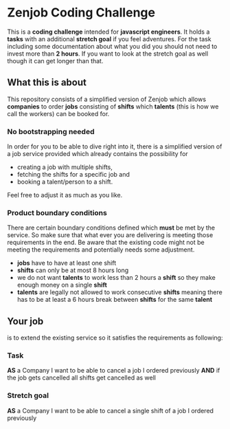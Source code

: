 # Zenjob Coding Challenge

This is a __coding challenge__ intended for __javascript engineers__. It holds a __tasks__ with an additional __stretch goal__ if you feel adventures. For the task including some documentation about what you did you should not need to invest more than __2 hours__. If you want to look at the stretch goal as well though it can get longer than that.

## What this is about

This repository consists of a simplified version of Zenjob which allows __companies__ to order __jobs__ consisting of __shifts__ which __talents__ (this is how we call the workers) can be booked for.

### No bootstrapping needed

In order for you to be able to dive right into it, there is a simplified version of a job service provided which already contains the possibility for

* creating a job with multiple shifts,
* fetching the shifts for a specific job and
* booking a talent/person to a shift.

Feel free to adjust it as much as you like.

### Product boundary conditions

There are certain boundary conditions defined which __must__ be met by the service. So make sure that what ever you are delivering is meeting those requirements in the end. Be aware that the existing code might not be meeting the requirements and potentially needs some adjustment.

* __jobs__ have to have at least one shift
* __shifts__ can only be at most 8 hours long
* we do not want __talents__ to work less than 2 hours a __shift__ so they make enough money on a single __shift__
* __talents__ are legally not allowed to work consecutive __shifts__ meaning there has to be at least a 6 hours break between __shifts__ for the same __talent__

## Your job

is to extend the existing service so it satisfies the requirements as following:

### Task

**AS** a Company
I want to be able to cancel a job I ordered previously
**AND** if the job gets cancelled all shifts get cancelled as well

### Stretch goal

**AS** a Company
I want to be able to cancel a single shift of a job I ordered previously
